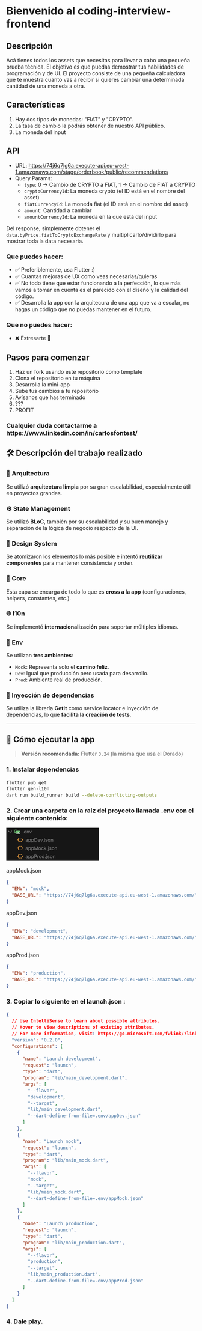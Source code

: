 # Bienvenido al coding-interview-frontend

## Descripción

Acá tienes todos los assets que necesitas para llevar a cabo una pequeña prueba técnica. El objetivo es que puedas demostrar tus habilidades de programación y de UI. El proyecto consiste de una pequeña calculadora que te muestra cuanto vas a recibir si quieres cambiar una determinada cantidad de una moneda a otra.

## Características

1. Hay dos tipos de monedas: "FIAT" y "CRYPTO".
2. La tasa de cambio la podrás obtener de nuestro API público.
3. La moneda del input

## API

- URL: https://74j6q7lg6a.execute-api.eu-west-1.amazonaws.com/stage/orderbook/public/recommendations
- Query Params:
  - `type`: 0 -> Cambio de CRYPTO a FIAT, 1 -> Cambio de FIAT a CRYPTO
  - `cryptoCurrencyId`: La moneda crypto (el ID está en el nombre del asset)
  - `fiatCurrencyId`: La moneda fiat (el ID está en el nombre del asset)
  - `amount`: Cantidad a cambiar
  - `amountCurrencyId`: La moneda en la que está del input

Del response, simplemente obtener el `data.byPrice.fiatToCryptoExchangeRate` y multiplicarlo/dividirlo para mostrar toda la data necesaria.

### Que puedes hacer:

- ✅ Preferiblemente, usa Flutter :)
- ✅ Cuantas mejoras de UX como veas necesarias/quieras
- ✅ No todo tiene que estar funcionando a la perfección, lo que más vamos a tomar en cuenta es el parecido con el diseño y la calidad del código.
- ✅ Desarrolla la app con la arquitecura de una app que va a escalar, no hagas un código que no puedas mantener en el futuro.

### Que **no** puedes hacer:

- ❌ Estresarte 🤗

## Pasos para comenzar

1. Haz un fork usando este repositorio como template
2. Clona el repositorio en tu máquina
3. Desarrolla la mini-app
4. Sube tus cambios a tu repositorio
5. Avísanos que has terminado
6. ???
7. PROFIT

### Cualquier duda contactarme a https://www.linkedin.com/in/carlosfontest/

## 🛠 Descripción del trabajo realizado

### 🔧 Arquitectura

Se utilizó **arquitectura limpia** por su gran escalabilidad, especialmente útil en proyectos grandes.

### ⚙️ State Management

Se utilizó **BLoC**, también por su escalabilidad y su buen manejo y separación de la lógica de negocio respecto de la UI.

### 🎨 Design System

Se atomizaron los elementos lo más posible e intentó **reutilizar componentes** para mantener consistencia y orden.

### 🧱 Core

Esta capa se encarga de todo lo que es **cross a la app** (configuraciones, helpers, constantes, etc.).

### 🌐 l10n

Se implementó **internacionalización** para soportar múltiples idiomas.

### 🧪 Env

Se utilizan **tres ambientes**:

- `Mock`: Representa solo el **camino feliz**.
- `Dev`: Igual que producción pero usada para desarrollo.
- `Prod`: Ambiente real de producción.

### 🔌 Inyección de dependencias

Se utiliza la librería **GetIt** como service locator e inyección de dependencias, lo que **facilita la creación de tests**.

---

## 🚀 Cómo ejecutar la app

> **Versión recomendada:** Flutter `3.24` (la misma que usa el Dorado)

### 1. Instalar dependencias

```bash
flutter pub get
flutter gen-l10n
dart run build_runner build --delete-conflicting-outputs
```

### 2. Crear una carpeta en la raiz del proyecto llamada .env con el siguiente contenido:

![Imagen](image.png)

appMock.json

```json
{
  "ENV": "mock",
  "BASE_URL": "https://74j6q7lg6a.execute-api.eu-west-1.amazonaws.com/"
}
```

appDev.json

```json
{
  "ENV": "development",
  "BASE_URL": "https://74j6q7lg6a.execute-api.eu-west-1.amazonaws.com/"
}
```

appProd.json

```json
{
  "ENV": "production",
  "BASE_URL": "https://74j6q7lg6a.execute-api.eu-west-1.amazonaws.com/"
}
```

### 3. Copiar lo siguiente en el launch.json :

```json
{
  // Use IntelliSense to learn about possible attributes.
  // Hover to view descriptions of existing attributes.
  // For more information, visit: https://go.microsoft.com/fwlink/?linkid=830387
  "version": "0.2.0",
  "configurations": [
    {
      "name": "Launch development",
      "request": "launch",
      "type": "dart",
      "program": "lib/main_development.dart",
      "args": [
        "--flavor",
        "development",
        "--target",
        "lib/main_development.dart",
        "--dart-define-from-file=.env/appDev.json"
      ]
    },
    {
      "name": "Launch mock",
      "request": "launch",
      "type": "dart",
      "program": "lib/main_mock.dart",
      "args": [
        "--flavor",
        "mock",
        "--target",
        "lib/main_mock.dart",
        "--dart-define-from-file=.env/appMock.json"
      ]
    },
    {
      "name": "Launch production",
      "request": "launch",
      "type": "dart",
      "program": "lib/main_production.dart",
      "args": [
        "--flavor",
        "production",
        "--target",
        "lib/main_production.dart",
        "--dart-define-from-file=.env/appProd.json"
      ]
    }
  ]
}
```

### 4. Dale play.

